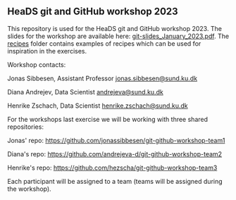 ## HeaDS git and GitHub workshop 2023

This repository is used for the HeaDS git and GitHub workshop 2023. The slides for the workshop are available here: [git-slides_January_2023.pdf](https://github.com/Center-for-Health-Data-Science/git-GitHub-workshop/blob/January_2023/git-slides_January_2023.pdf). The [recipes](https://github.com/Center-for-Health-Data-Science/git-GitHub-workshop/tree/January_2023/recipes) folder contains examples of recipes which can be used for inspiration in the exercises.

Workshop contacts:

Jonas Sibbesen, Assistant Professor
jonas.sibbesen@sund.ku.dk

Diana Andrejev, Data Scientist
andrejeva@sund.ku.dk

Henrike Zschach, Data Scientist
henrike.zschach@sund.ku.dk

For the workshops last exercise we will be working with three shared repositories:

Jonas' repo: https://github.com/jonassibbesen/git-github-workshop-team1

Diana's repo: https://github.com/andrejeva-d/git-github-workshop-team2

Henrike's repo: https://github.com/hezscha/git-github-workshop-team3

Each participant will be assigned to a team (teams will be assigned during the workshop).
